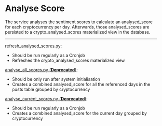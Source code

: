 # Analyse Score 
The service analyses the sentiment scores to calculate an analysed_score for each cryptocurrency per day. 
Afterwards, those analysed_scores are persisted to a crypto_analysed_scores materialized view in the database.
* * *

[refresh_analysed_scores.py](refresh_analysed_scores.py): 
- Should be run regularly as a Cronjob
- Refreshes the crypto_analysed_scores materialized view

[analyse_all_scores.py (**Deprecated**)](analyse_all_scores.py): 
- Should be only run after system initialisation
- Creates a combined analysed_score for all the referenced days in the posts table grouped by cryptocurrency 
  
[analyse_current_scores.py (**Deprecated**)](analyse_current_scores.py): 
- Should be run regularly as a Cronjob
- Creates a combined analysed_score for the current day grouped by cryptocurrency 
